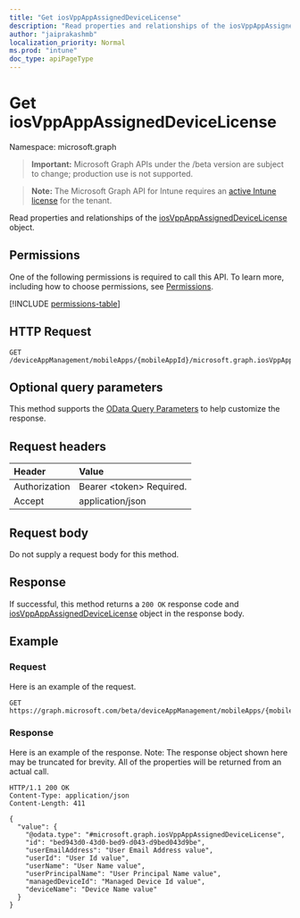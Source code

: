 ```yaml
---
title: "Get iosVppAppAssignedDeviceLicense"
description: "Read properties and relationships of the iosVppAppAssignedDeviceLicense object."
author: "jaiprakashmb"
localization_priority: Normal
ms.prod: "intune"
doc_type: apiPageType
---
```


# Get iosVppAppAssignedDeviceLicense

Namespace: microsoft.graph

> **Important:** Microsoft Graph APIs under the /beta version are subject to change; production use is not supported.

> **Note:** The Microsoft Graph API for Intune requires an [active Intune license](https://go.microsoft.com/fwlink/?linkid=839381) for the tenant.

Read properties and relationships of the [iosVppAppAssignedDeviceLicense](../resources/intune-apps-iosvppappassigneddevicelicense.md) object.

## Permissions
One of the following permissions is required to call this API. To learn more, including how to choose permissions, see [Permissions](/graph/permissions-reference).

<!-- { "blockType": "permissions", "name": "intune_apps_iosvppappassigneddevicelicense_get" } -->
[!INCLUDE [permissions-table](../includes/permissions/intune-apps-iosvppappassigneddevicelicense-get-permissions.md)]

## HTTP Request
<!-- {
  "blockType": "ignored"
}
-->
``` http
GET /deviceAppManagement/mobileApps/{mobileAppId}/microsoft.graph.iosVppApp/assignedLicenses/{iosVppAppAssignedLicenseId}
```

## Optional query parameters
This method supports the [OData Query Parameters](/graph/query-parameters) to help customize the response.

## Request headers
|Header|Value|
|:---|:---|
|Authorization|Bearer &lt;token&gt; Required.|
|Accept|application/json|

## Request body
Do not supply a request body for this method.

## Response
If successful, this method returns a `200 OK` response code and [iosVppAppAssignedDeviceLicense](../resources/intune-apps-iosvppappassigneddevicelicense.md) object in the response body.

## Example

### Request
Here is an example of the request.
``` http
GET https://graph.microsoft.com/beta/deviceAppManagement/mobileApps/{mobileAppId}/microsoft.graph.iosVppApp/assignedLicenses/{iosVppAppAssignedLicenseId}
```

### Response
Here is an example of the response. Note: The response object shown here may be truncated for brevity. All of the properties will be returned from an actual call.
``` http
HTTP/1.1 200 OK
Content-Type: application/json
Content-Length: 411

{
  "value": {
    "@odata.type": "#microsoft.graph.iosVppAppAssignedDeviceLicense",
    "id": "bed943d0-43d0-bed9-d043-d9bed043d9be",
    "userEmailAddress": "User Email Address value",
    "userId": "User Id value",
    "userName": "User Name value",
    "userPrincipalName": "User Principal Name value",
    "managedDeviceId": "Managed Device Id value",
    "deviceName": "Device Name value"
  }
}
```
